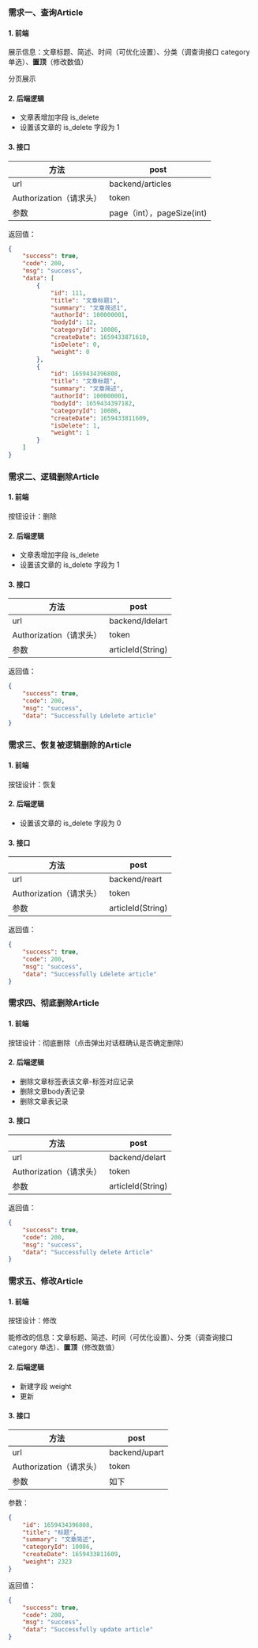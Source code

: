 ### 需求一、查询Article

#### 1. 前端

展示信息：文章标题、简述、时间（可优化设置）、分类（调查询接口 category 单选）、**置顶**（修改数值）

分页展示

#### 2. 后端逻辑

- 文章表增加字段 is_delete
- 设置该文章的 is_delete 字段为 1

#### 3. 接口

| 方法                    | post                       |
| ----------------------- | -------------------------- |
| url                     | backend/articles           |
| Authorization（请求头） | token                      |
| 参数                    | page（int），pageSize(int) |

返回值：

```json
{
    "success": true,
    "code": 200,
    "msg": "success",
    "data": [
        {
            "id": 111,
            "title": "文章标题1",
            "summary": "文章简述1",
            "authorId": 100000001,
            "bodyId": 12,
            "categoryId": 10086,
            "createDate": 1659433871610,
            "isDelete": 0,
            "weight": 0
        },
        {
            "id": 1659434396808,
            "title": "文章标题",
            "summary": "文章简述",
            "authorId": 100000001,
            "bodyId": 1659434397182,
            "categoryId": 10086,
            "createDate": 1659433811609,
            "isDelete": 1,
            "weight": 1
        }
    ]
}
```



### 需求二、逻辑删除Article

#### 1. 前端

按钮设计：删除

#### 2. 后端逻辑

- 文章表增加字段 is_delete
- 设置该文章的 is_delete 字段为 1

#### 3. 接口

| 方法                    | post              |
| ----------------------- | ----------------- |
| url                     | backend/ldelart   |
| Authorization（请求头） | token             |
| 参数                    | articleId(String) |

返回值：

```json
{
    "success": true,
    "code": 200,
    "msg": "success",
    "data": "Successfully Ldelete article"
}
```



### 需求三、恢复被逻辑删除的Article

#### 1. 前端

按钮设计：恢复

#### 2. 后端逻辑

- 设置该文章的 is_delete 字段为 0

#### 3. 接口

| 方法                    | post              |
| ----------------------- | ----------------- |
| url                     | backend/reart     |
| Authorization（请求头） | token             |
| 参数                    | articleId(String) |

返回值：

```json
{
    "success": true,
    "code": 200,
    "msg": "success",
    "data": "Successfully Ldelete article"
}
```

### 需求四、彻底删除Article

#### 1. 前端

按钮设计：彻底删除（点击弹出对话框确认是否确定删除）

#### 2. 后端逻辑

- 删除文章标签表该文章-标签对应记录
- 删除文章body表记录
- 删除文章表记录

#### 3. 接口

| 方法                    | post              |
| ----------------------- | ----------------- |
| url                     | backend/delart    |
| Authorization（请求头） | token             |
| 参数                    | articleId(String) |

返回值：

```json
{
    "success": true,
    "code": 200,
    "msg": "success",
    "data": "Successfully delete Article"
}
```

### 需求五、修改Article

#### 1. 前端

按钮设计：修改

能修改的信息：文章标题、简述、时间（可优化设置）、分类（调查询接口 category 单选）、**置顶**（修改数值）

#### 2. 后端逻辑

- 新建字段 weight
- 更新

#### 3. 接口

| 方法                    | post          |
| ----------------------- | ------------- |
| url                     | backend/upart |
| Authorization（请求头） | token         |
| 参数                    | 如下          |

参数：

```json
{
    "id": 1659434396808,
    "title": "标题",
    "summary": "文章简述",
    "categoryId": 10086,
    "createDate": 1659433811609,
    "weight": 2323
}
```

返回值：

```json
{
    "success": true,
    "code": 200,
    "msg": "success",
    "data": "Successfully update article"
}
```

